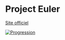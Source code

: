 # Project Euler

[Site officiel](https://projecteuler.net/)

[![Progression](https://projecteuler.net/profile/rene-d.png)](https://projecteuler.net/)


